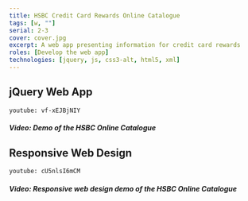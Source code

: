 ```yaml
---
title: HSBC Credit Card Rewards Online Catalogue
tags: [w, ""]
serial: 2-3
cover: cover.jpg
excerpt: A web app presenting information for credit card rewards
roles: [Develop the web app]
technologies: [jquery, js, css3-alt, html5, xml]
---
```

## jQuery Web App
`youtube: vf-xEJBjNIY`
<h5>Video: Demo of the HSBC Online Catalogue</h5>

## Responsive Web Design
`youtube: cU5nlsI6mCM`
<h5>Video: Responsive web design demo of the HSBC Online Catalogue</h5>
